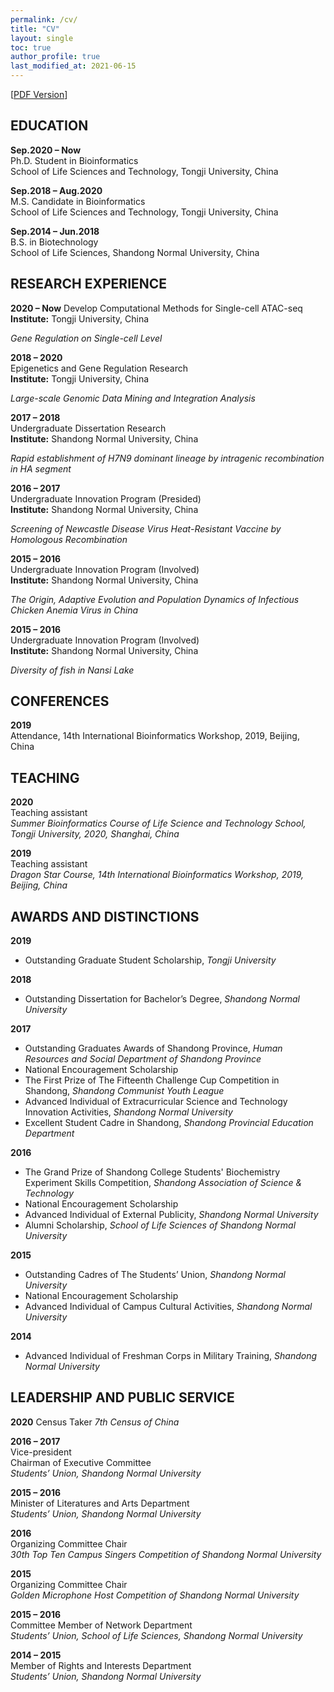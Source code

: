 ```yaml
---
permalink: /cv/
title: "CV"
layout: single
toc: true
author_profile: true
last_modified_at: 2021-06-15
---
```


[[PDF Version](/assets/pdf/cv/CV_XinDong.pdf)]

## EDUCATION

**Sep.2020 – Now**  
Ph.D. Student in Bioinformatics  
School of Life Sciences and Technology, Tongji University, China  
<!-- **Advisors:** Dr. Chenfei Wang & Dr. Xiaole Shirley Liu -->

**Sep.2018 – Aug.2020**  
M.S. Candidate in Bioinformatics  
School of Life Sciences and Technology, Tongji University, China  
<!-- **Advisors:** Dr. Xiaole Shirley Liu & Dr. Xiaoyan Zhang & Dr. Zhiping Weng -->

**Sep.2014 – Jun.2018**  
B.S. in Biotechnology  
School of Life Sciences, Shandong Normal University, China  
<!-- **Advisor:** Dr. Chengqiang He   -->

## RESEARCH EXPERIENCE

**2020 – Now**
Develop Computational Methods for Single-cell ATAC-seq
**Institute:** Tongji University, China
<!-- **Advisors:** Dr. Chenfei Wang & Dr. Xiaole Shirley Liu -->
*Gene Regulation on Single-cell Level*  

**2018 – 2020**  
Epigenetics and Gene Regulation Research  
**Institute:** Tongji University, China  
<!-- **Advisor:** Dr. Xiaole Shirley Liu & Dr. Clifford Meyer -->
*Large-scale Genomic Data Mining and Integration Analysis*  

**2017 – 2018**  
Undergraduate Dissertation Research  
**Institute:** Shandong Normal University, China  
<!-- **Advisor:** Dr. Chengqiang He  -->
*Rapid establishment of H7N9 dominant lineage by intragenic recombination in HA segment*  

**2016 – 2017**  
Undergraduate Innovation Program (Presided)  
**Institute:** Shandong Normal University, China  
<!-- **Advisor:** Dr. Chengqiang He -->
*Screening of Newcastle Disease Virus Heat-Resistant Vaccine by Homologous Recombination*

**2015 – 2016**  
Undergraduate Innovation Program (Involved)  
**Institute:** Shandong Normal University, China  
<!-- **Advisor:** Dr. Chengqiang He -->
*The Origin, Adaptive Evolution and Population Dynamics of Infectious Chicken Anemia Virus in China*

**2015 – 2016**  
Undergraduate Innovation Program (Involved)  
**Institute:** Shandong Normal University, China  
<!-- **Advisors:** Dr. Rongshu Fu & Dr. Mingsheng Miao -->
*Diversity of fish in Nansi Lake*

## CONFERENCES

**2019**  
Attendance, 14th International Bioinformatics Workshop, 2019, Beijing, China

## TEACHING

**2020**  
Teaching assistant  
*Summer Bioinformatics Course of Life Science and Technology School, Tongji University, 2020, Shanghai, China*

**2019**  
Teaching assistant  
*Dragon Star Course, 14th International Bioinformatics Workshop, 2019, Beijing, China*

## AWARDS AND DISTINCTIONS

**2019**  

- Outstanding Graduate Student Scholarship, *Tongji University*

**2018**  

- Outstanding Dissertation for Bachelor’s Degree, *Shandong Normal University*  

**2017**  

- Outstanding Graduates Awards of Shandong Province, *Human Resources and Social Department of Shandong Province*  
- National Encouragement Scholarship  
- The First Prize of The Fifteenth Challenge Cup Competition in Shandong, *Shandong Communist Youth League*  
- Advanced Individual of Extracurricular Science and Technology Innovation Activities, *Shandong Normal University*  
- Excellent Student Cadre in Shandong, *Shandong Provincial Education Department*  

**2016**  

- The Grand Prize of Shandong College Students' Biochemistry Experiment Skills Competition, *Shandong Association of Science & Technology*  
- National Encouragement Scholarship  
- Advanced Individual of External Publicity, *Shandong Normal University*  
- Alumni Scholarship, *School of Life Sciences of Shandong Normal University*  

**2015**  

- Outstanding Cadres of The Students’ Union, *Shandong Normal University*  
- National Encouragement Scholarship  
- Advanced Individual of Campus Cultural Activities, *Shandong Normal University*  

**2014**  

- Advanced Individual of Freshman Corps in Military Training, *Shandong Normal University*  

## LEADERSHIP AND PUBLIC SERVICE

**2020**
Census Taker
*7th Census of China*

**2016 – 2017**  
Vice-president  
Chairman of Executive Committee  
*Students’ Union, Shandong Normal University*

**2015 – 2016**  
Minister of Literatures and Arts Department  
*Students’ Union, Shandong Normal University*

**2016**  
Organizing Committee Chair  
*30th Top Ten Campus Singers Competition of Shandong Normal University*

**2015**  
Organizing Committee Chair  
*Golden Microphone Host Competition of Shandong Normal University*

**2015 – 2016**  
Committee Member of Network Department  
*Students’ Union, School of Life Sciences, Shandong Normal University*

**2014 – 2015**  
Member of Rights and Interests Department  
*Students’ Union, Shandong Normal University*

